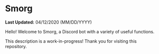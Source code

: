 # Smorg
**Last Updated:** 04/12/2020 (MM/DD/YYYY)

Hello! Welcome to Smorg, a Discord bot with a variety of useful functions.

This description is a work-in-progress! Thank you for visiting this repository.
